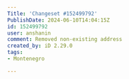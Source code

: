 ```yaml
---
Title: 'Changeset #152499792'
PublishDate: 2024-06-10T14:04:15Z
id: 152499792
user: anshanin
comment: Removed non-existing address
created_by: iD 2.29.0
tags:
- Montenegro

---
```

